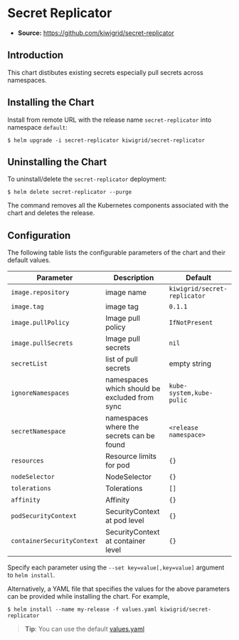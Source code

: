 # Secret Replicator

- **Source:** https://github.com/kiwigrid/secret-replicator

## Introduction

This chart distibutes existing secrets especially pull secrets across namespaces.

## Installing the Chart

Install from remote URL with the release name `secret-replicator` into namespace `default`:

```console
$ helm upgrade -i secret-replicator kiwigrid/secret-replicator
```

## Uninstalling the Chart

To uninstall/delete the `secret-replicator` deployment:

```console
$ helm delete secret-replicator --purge
```

The command removes all the Kubernetes components associated with the chart and deletes the release.

## Configuration

The following table lists the configurable parameters of the chart and their default values.

| Parameter                  | Description                                   | Default                      |
|----------------------------|-----------------------------------------------|------------------------------|
| `image.repository`         | image name                                    | `kiwigrid/secret-replicator` |
| `image.tag`                | image tag                                     | `0.1.1`                      |
| `image.pullPolicy`         | Image pull policy                             | `IfNotPresent`               |
| `image.pullSecrets`        | Image pull secrets                            | `nil`                        |
| `secretList`               | list of pull secrets                          | empty string                 |
| `ignoreNamespaces`         | namespaces which should be excluded from sync | `kube-system,kube-pulic`     |
| `secretNamespace`          | namespaces where the secrets can be found     | `<release namespace>`        |
| `resources`                | Resource limits for pod                       | `{}`                         |
| `nodeSelector`             | NodeSelector                                  | `{}`                         |
| `tolerations`              | Tolerations                                   | `[]`                         |
| `affinity`                 | Affinity                                      | `{}`                         |
| `podSecurityContext`       | SecurityContext at pod level                  | `{}`                         |
| `containerSecurityContext` | SecurityContext at container level            | `{}`                         |


Specify each parameter using the `--set key=value[,key=value]` argument to `helm install`.

Alternatively, a YAML file that specifies the values for the above parameters can be provided while installing the chart. For example,

```console
$ helm install --name my-release -f values.yaml kiwigrid/secret-replicator
```

> **Tip**: You can use the default [values.yaml](values.yaml)
